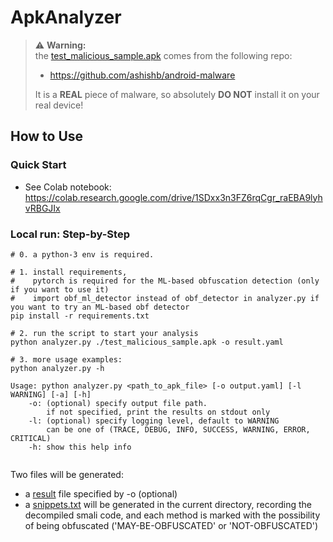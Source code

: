 # ApkAnalyzer

> ⚠️ **Warning:**  
> the [test_malicious_sample.apk](https://github.com/ashishb/android-malware/tree/master/benews) comes from the following repo:
> - https://github.com/ashishb/android-malware
> 
> It is a **REAL** piece of malware, so absolutely **DO NOT** install it on your real device! 

## How to Use
### Quick Start
- See Colab notebook: https://colab.research.google.com/drive/1SDxx3n3FZ6rqCgr_raEBA9lyhvRBGJIx

### Local run: Step-by-Step
```shell
# 0. a python-3 env is required.

# 1. install requirements, 
#    pytorch is required for the ML-based obfuscation detection (only if you want to use it)
#    import obf_ml_detector instead of obf_detector in analyzer.py if you want to try an ML-based obf detector
pip install -r requirements.txt

# 2. run the script to start your analysis
python analyzer.py ./test_malicious_sample.apk -o result.yaml

# 3. more usage examples:
python analyzer.py -h

Usage: python analyzer.py <path_to_apk_file> [-o output.yaml] [-l WARNING] [-a] [-h]
    -o: (optional) specify output file path.
        if not specified, print the results on stdout only
    -l: (optional) specify logging level, default to WARNING
        can be one of (TRACE, DEBUG, INFO, SUCCESS, WARNING, ERROR, CRITICAL)
    -h: show this help info
    
```

Two files will be generated:
- a [result](result.yaml) file specified by -o (optional)
- a [snippets.txt](snippets.txt) will be generated in the current directory, recording the decompiled smali code, and each method is marked with the possibility of being obfuscated ('MAY-BE-OBFUSCATED' or 'NOT-OBFUSCATED')

